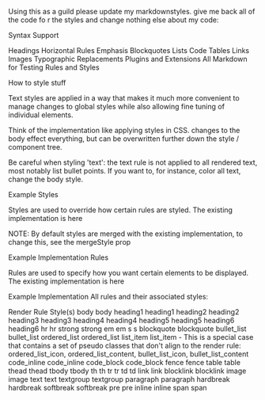 Using this as a guild please update my markdownstyles. give me back all of the code fo r the styles and change nothing else about my code:

Syntax Support

Headings
Horizontal Rules
Emphasis
Blockquotes
Lists
Code
Tables
Links
Images
Typographic Replacements
Plugins and Extensions
All Markdown for Testing
Rules and Styles

How to style stuff

Text styles are applied in a way that makes it much more convenient to manage changes to global styles while also allowing fine tuning of individual elements.

Think of the implementation like applying styles in CSS. changes to the body effect everything, but can be overwritten further down the style / component tree.

Be careful when styling 'text': the text rule is not applied to all rendered text, most notably list bullet points. If you want to, for instance, color all text, change the body style.

Example
Styles

Styles are used to override how certain rules are styled. The existing implementation is here

NOTE: By default styles are merged with the existing implementation, to change this, see the mergeStyle prop

Example Implementation
Rules

Rules are used to specify how you want certain elements to be displayed. The existing implementation is here

Example Implementation
All rules and their associated styles:

Render Rule	Style(s)
body	body
heading1	heading1
heading2	heading2
heading3	heading3
heading4	heading4
heading5	heading5
heading6	heading6
hr	hr
strong	strong
em	em
s	s
blockquote	blockquote
bullet_list	bullet_list
ordered_list	ordered_list
list_item	list_item - This is a special case that contains a set of pseudo classes that don't align to the render rule: ordered_list_icon, ordered_list_content, bullet_list_icon, bullet_list_content
code_inline	code_inline
code_block	code_block
fence	fence
table	table
thead	thead
tbody	tbody
th	th
tr	tr
td	td
link	link
blocklink	blocklink
image	image
text	text
textgroup	textgroup
paragraph	paragraph
hardbreak	hardbreak
softbreak	softbreak
pre	pre
inline	inline
span	span

